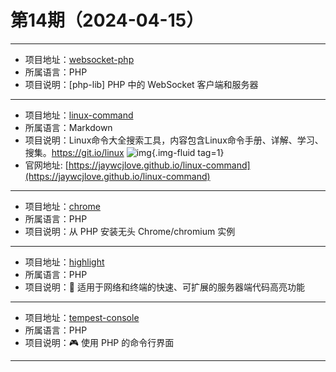 # 第14期（2024-04-15）

---
- 项目地址：[websocket-php](https://github.com/sirn-se/websocket-php)
- 所属语言：PHP
- 项目说明：[php-lib] PHP 中的 WebSocket 客户端和服务器
---

- 项目地址：[linux-command](https://github.com/jaywcjlove/linux-command)
- 所属语言：Markdown
- 项目说明：Linux命令大全搜索工具，内容包含Linux命令手册、详解、学习、搜集。https://git.io/linux
![img](https://mirror.ghproxy.com/https://raw.githubusercontent.com/xiaoxuan6/weekly/main/docs/static/images/2024-04-15/1713154451.png){.img-fluid tag=1}
- 官网地址: [https://jaywcjlove.github.io/linux-command](https://jaywcjlove.github.io/linux-command)
---
- 项目地址：[chrome](https://github.com/chrome-php/chrome)
- 所属语言：PHP
- 项目说明：从 PHP 安装无头 Chrome/chromium 实例
---
- 项目地址：[highlight](https://github.com/tempestphp/highlight)
- 所属语言：PHP
- 项目说明：🎨 适用于网络和终端的快速、可扩展的服务器端代码高亮功能
---
- 项目地址：[tempest-console](https://github.com/tempestphp/tempest-console)
- 所属语言：PHP
- 项目说明：🎮 使用 PHP 的命令行界面
---